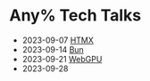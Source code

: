 # Any% Tech Talks
- 2023-09-07 [HTMX](talks/htmx)
- 2023-09-14 [Bun](talks/bun)
- 2023-09-21 [WebGPU](talks/webgpu)
- 2023-09-28
